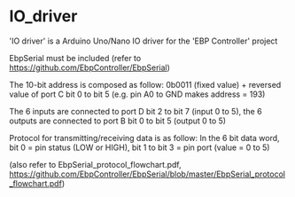 # IO_driver
'IO driver' is a Arduino Uno/Nano IO driver for the 'EBP Controller' project

EbpSerial must be included (refer to https://github.com/EbpController/EbpSerial)

The 10-bit address is composed as follow: 0b0011 (fixed value) + reversed value of port C bit 0 to bit 5 (e.g. pin A0 to GND makes address = 193)

The 6 inputs are connected to port D bit 2 to bit 7 (input 0 to 5), the 6 outputs are connected to port B bit 0 to bit 5 (output 0 to 5)

Protocol for transmitting/receiving data is as follow: In the 6 bit data word, bit 0 = pin status (LOW or HIGH), bit 1 to bit 3 = pin port (value = 0 to 5)

(also refer to EbpSerial_protocol_flowchart.pdf, https://github.com/EbpController/EbpSerial/blob/master/EbpSerial_protocol_flowchart.pdf)
